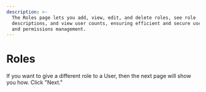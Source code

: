 ```yaml
---
description: >-
  The Roles page lets you add, view, edit, and delete roles, see role
  descriptions, and view user counts, ensuring efficient and secure user access
  and permissions management.
---
```


# Roles

If you want to give a different role to a User, then the next page will show you how. Click "Next."&#x20;
